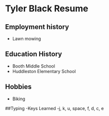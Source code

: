 # Tyler Black Resume

## Employment history
- Lawn mowing

## Education History
- Booth Middle School
- Huddleston Elementary School

## Hobbies
- Biking

##Typing
-Keys Learned
 -j, k, u, space, f, d, c, e
